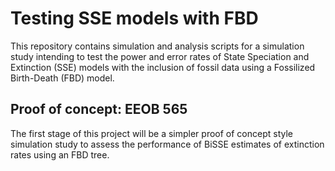 # Testing SSE models with FBD

This repository contains simulation and analysis scripts for a simulation study intending to test the power and error rates of State Speciation and Extinction (SSE) models with the inclusion of fossil data using a Fossilized Birth-Death (FBD) model.

## Proof of concept: EEOB 565

The first stage of this project will be a simpler proof of concept style simulation study to assess the performance of BiSSE estimates of extinction rates using an FBD tree. 
